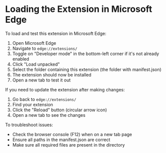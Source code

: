 # Loading the Extension in Microsoft Edge

To load and test this extension in Microsoft Edge:

1. Open Microsoft Edge
2. Navigate to `edge://extensions/`
3. Toggle on "Developer mode" in the bottom-left corner if it's not already enabled
4. Click "Load unpacked" 
5. Select the folder containing this extension (the folder with manifest.json)
6. The extension should now be installed
7. Open a new tab to test it out

If you need to update the extension after making changes:

1. Go back to `edge://extensions/`
2. Find your extension
3. Click the "Reload" button (circular arrow icon)
4. Open a new tab to see the changes

To troubleshoot issues:
- Check the browser console (F12) when on a new tab page
- Ensure all paths in the manifest.json are correct
- Make sure all required files are present in the directory
